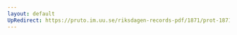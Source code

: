 ```yaml
---
layout: default
UpRedirect: https://pruto.im.uu.se/riksdagen-records-pdf/1871/prot-1871--ak--318/prot-1871--ak--318_078.pdf
---
```

